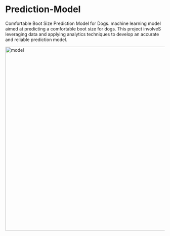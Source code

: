 # Prediction-Model
Comfortable Boot Size Prediction Model for Dogs. machine learning model aimed at predicting a comfortable boot size for dogs. This project involveS leveraging data and applying analytics techniques to develop an accurate and reliable prediction model. 


<img width="580" alt="model" src="https://github.com/Nmukiti/Prediction-Model/assets/37476772/14c7dbfe-352e-44f5-aa70-92ab8b97600d">
